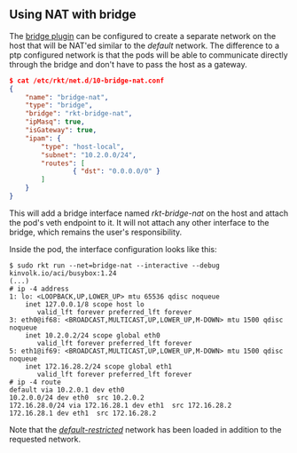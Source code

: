 ## Using NAT with bridge

The [bridge plugin][cni-bridge] can be configured to create a separate network on the host that will be NAT'ed similar to the _default_ network.
The difference to a ptp configured network is that the pods will be able to communicate directly through the bridge and don't have to pass the host as a gateway.

```json
$ cat /etc/rkt/net.d/10-bridge-nat.conf
{
    "name": "bridge-nat",
    "type": "bridge",
    "bridge": "rkt-bridge-nat",
    "ipMasq": true,
    "isGateway": true,
    "ipam": {
        "type": "host-local",
        "subnet": "10.2.0.0/24",
        "routes": [
                { "dst": "0.0.0.0/0" }
        ]
    }
}
```

This will add a bridge interface named _rkt-bridge-nat_ on the host and attach the pod's veth endpoint to it.
It will not attach any other interface to the bridge, which remains the user's responsibility.

Inside the pod, the interface configuration looks like this:

```
$ sudo rkt run --net=bridge-nat --interactive --debug kinvolk.io/aci/busybox:1.24
(...)
# ip -4 address
1: lo: <LOOPBACK,UP,LOWER_UP> mtu 65536 qdisc noqueue
    inet 127.0.0.1/8 scope host lo
       valid_lft forever preferred_lft forever
3: eth0@if68: <BROADCAST,MULTICAST,UP,LOWER_UP,M-DOWN> mtu 1500 qdisc noqueue
    inet 10.2.0.2/24 scope global eth0
       valid_lft forever preferred_lft forever
5: eth1@if69: <BROADCAST,MULTICAST,UP,LOWER_UP,M-DOWN> mtu 1500 qdisc noqueue
    inet 172.16.28.2/24 scope global eth1
       valid_lft forever preferred_lft forever
# ip -4 route
default via 10.2.0.1 dev eth0
10.2.0.0/24 dev eth0  src 10.2.0.2
172.16.28.0/24 via 172.16.28.1 dev eth1  src 172.16.28.2
172.16.28.1 dev eth1  src 172.16.28.2
```

Note that the _[default-restricted][default-restricted]_ network has been loaded in addition to the requested network.


[cni-bridge]: https://github.com/appc/cni/blob/master/Documentation/bridge.md
[default-restricted]: overview.md#the-default-restricted-network
